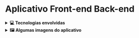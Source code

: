 # Aplicativo Front-end Back-end

<details>
<summary><strong> 💻 Tecnologias envolvidas </strong></summary>

1. Front-end
   - [x] EJS
   - [x] HTML / CSS
   - [x] Javascript
1. Back-end
   - [x] NodeJs
   - [x] SQLite
   - [x] Express
   - [x] Nodemon
   </details>
   <details>
   <summary><strong> 🖼️ Algumas imagens do aplicativo </strong></summary>
![jobscalc_home](https://user-images.githubusercontent.com/75738818/140452571-6d998589-7982-4680-9a90-438dd1ca56dc.png)
![jobscalc_editarJob](https://user-images.githubusercontent.com/75738818/140452489-fc846e3c-6224-4817-9176-fe6330462fee.png)
![jobscalc_excluirJob](https://user-images.githubusercontent.com/75738818/140452582-a8c90f61-51bd-4a12-9575-3abe8f2b470e.png)

</details>
